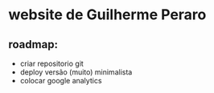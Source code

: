 # website de Guilherme Peraro

roadmap:
--------

+ criar repositorio git
+ deploy versão (muito) minimalista
+ colocar google analytics

